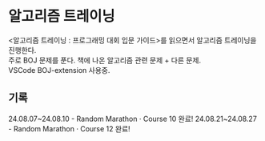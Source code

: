 # 알고리즘 트레이닝
<알고리즘 트레이닝 : 프로그래밍 대회 입문 가이드>를 읽으면서 알고리즘 트레이닝을 진행한다.  
주로 BOJ 문제를 푼다. 책에 나온 알고리즘 관련 문제 + 다른 문제.    
VSCode BOJ-extension 사용중.

## 기록
24.08.07~24.08.10 - Random Marathon · Course 10 완료!
24.08.21~24.08.27 - Random Marathon · Course 12 완료!